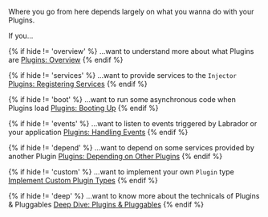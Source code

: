 Where you go from here depends largely on what you wanna do with your Plugins.

If you...

{% if hide != 'overview' %}
...want to understand more about what Plugins are <span class="icon"><i class="fas fa-long-arrow-alt-right"></i></span> [Plugins: Overview][plugins-overview]
{% endif %}

{% if hide != 'services' %}
...want to provide services to the `Injector` <span class="icon"><i class="fas fa-long-arrow-alt-right"></i></span> [Plugins: Registering Services][plugins-registering-services]
{% endif %}

{% if hide != 'boot' %}
...want to run some asynchronous code when Plugins load <span class="icon"><i class="fas fa-long-arrow-alt-right"></i></span> [Plugins: Booting Up][plugins-booting]
{% endif %}

{% if hide != 'events' %}
...want to listen to events triggered by Labrador or your application <span class="icon"><i class="fas fa-long-arrow-alt-right"></i></span> [Plugins: Handling Events][plugins-event-handling]
{% endif %}

{% if hide != 'depend' %}
...want to depend on some services provided by another Plugin <span class="icon"><i class="fas fa-long-arrow-alt-right"></i></span> [Plugins: Depending on Other Plugins][plugins-depending-plugins]
{% endif %}

{% if hide != 'custom' %}
...want to implement your own `Plugin` type <span class="icon"><i class="fas fa-long-arrow-alt-right"></i></span> [Implement Custom Plugin Types][custom-plugin-types]
{% endif %}

{% if hide != 'deep' %}
...want to know more about the technicals of Plugins &amp; Pluggables <span class="icon"><i class="fas fa-long-arrow-alt-right"></i></span> [Deep Dive: Plugins &amp; Pluggables][deep-dive-plugins]
{% endif %}

[plugins-booting]: {{site.baseurl}}/tutorials/plugins-booting-up
[plugins-registering-services]: {{site.baseurl}}/tutorials/plugins-registering-services
[plugins-event-handling]: {{site.baseurl}}/tutorials/plugins-handling-events
[deep-dive-plugins]: {{site.baseurl}}/references/plugins-deep-dive
[custom-plugin-types]: {{site.baseurl}}/how-tos/implementing-custom-plugin-types
[plugins-depending-plugins]: {{site.baseurl}}/tutorials/plugins-depending-other-plugins
[plugins-overview]: {{site.baseurl}}/tutorials/plugins-overview
